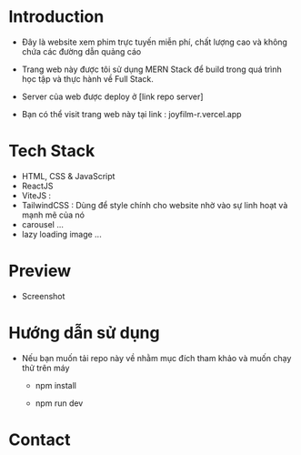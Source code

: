 # Introduction

- Đây là website xem phim trực tuyến miễn phí, chất lượng cao và không chứa các đường dẫn quảng cáo

- Trang web này được tôi sử dụng MERN Stack để build trong quá trình học tập và thực hành về Full Stack.
- Server của web được deploy ở [link repo server]

- Bạn có thể visit trang web này tại link : joyfilm-r.vercel.app

# Tech Stack

- HTML, CSS & JavaScript
- ReactJS
- ViteJS : 
- TailwindCSS : Dùng để style chính cho website nhờ vào sự linh hoạt và mạnh mẽ của nó
- carousel ...
- lazy loading image ...

# Preview

- Screenshot

# Hướng dẫn sử dụng

- Nếu bạn muốn tải repo này về nhằm mục đích tham khảo và muốn chạy thử trên máy 

    + npm install

    + npm run dev

# Contact

